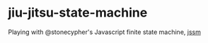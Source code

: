 # jiu-jitsu-state-machine
Playing with @stonecypher's Javascript finite state machine, [jssm](https://github.com/StoneCypher/jssm)
